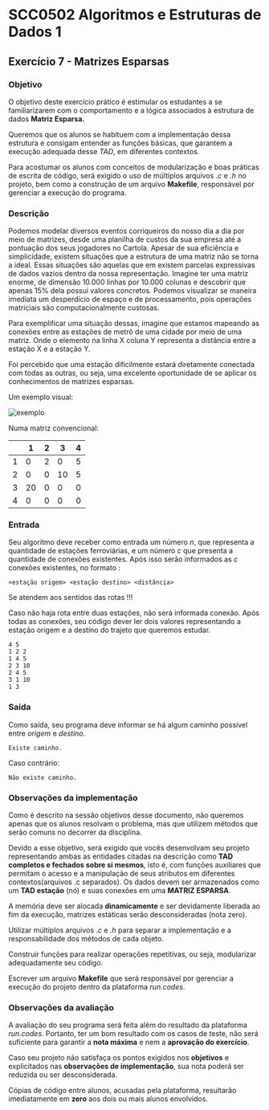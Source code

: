# SCC0502 Algoritmos e Estruturas de Dados 1

## Exercício 7 - Matrizes Esparsas

### Objetivo
O objetivo deste exercício prático é estimular os estudantes a se familiarizarem com o comportamento e a lógica associados à estrutura de dados **Matriz Esparsa.**

Queremos que os alunos se habituem com a implementação dessa estrutura e consigam entender as funções básicas, que garantem a execução adequada desse *TAD*, em diferentes contextos.


Para acostumar os alunos com conceitos de modularização e boas práticas de escrita de código, será exigido o uso de múltiplos arquivos _.c_ e _.h_ no projeto, bem como a construção de um
arquivo **Makefile**, responsável por gerenciar a execução do programa.

### Descrição
Podemos modelar diversos eventos corriqueiros do nosso dia a dia por meio de matrizes, desde uma planilha de custos da sua empresa até a pontuação dos seus jogadores no Cartola.
Apesar de sua eficiência e simplicidade, existem situações que a estrutura de uma matriz não se torna a ideal. Essas situações são aquelas que em existem parcelas expressivas de dados vazios dentro da nossa representação. 
Imagine ter uma matriz enorme, de dimensão 10.000 linhas por 10.000 colunas e descobrir que apenas 15% dela possui valores concretos.
Podemos visualizar se maneira imediata um desperdício de espaço e de processamento, pois operações matriciais são computacionalmente custosas.

Para exemplificar uma situação dessas, imagine que estamos mapeando as conexões entre as estações de metrô de uma cidade por meio de uma matriz.
Onde o elemento na linha X coluna Y representa a distância entre a estação X e a estação Y.

Foi percebido que uma estação dificilmente estará diretamente conectada com todas as outras,  ou seja, uma excelente oportunidade de se aplicar os conhecimentos de matrizes esparsas.

Um exemplo visual:

![exemplo](./grafos.png)

Numa matriz convencional:

|  | 1  |  2| 3| 4 |
|--|--|--|--|--|
| 1 | 0 | 2 | 0 | 5 |
| 2 | 0 | 0 |10 | 5 |
| 3 |20 | 0 | 0 | 0 |
| 4 | 0 | 0 | 0 | 0 |



### Entrada
Seu algoritmo deve receber como entrada um número _n_, que representa a quantidade de estações ferroviárias, e um número _c_ que presenta a quantidade de conexões existentes. Após isso serão informados as _c_ conexões existentes, no formato :
```
<estação origem> <estação destino> <distância> 
```
Se atendem aos sentidos das rotas !!!

Caso não haja rota entre duas estações, não será informada conexão.
Após todas as conexões, seu código dever ler dois valores representando a estação origem e a destino do trajeto que queremos estudar.

```
4 5
1 2 2
1 4 5
2 3 10
2 4 5
3 1 10 
1 3

```

### Saída
Como saída, seu  programa deve informar se há algum caminho possível entre _origem_ e _destino_.

```
Existe caminho.

```
Caso contrário:
```
Não existe caminho.

```


### Observações da implementação

Como é descrito na sessão objetivos desse documento, não queremos apenas que os alunos resolvam o problema, mas que utilizem
métodos que serão comuns no decorrer da disciplina.

Devido a esse objetivo, será exigido que vocês desenvolvam seu projeto representando ambas as entidades citadas na descrição como **TAD completos e fechados sobre si mesmos**, isto é, com funções auxiliares que permitam o acesso e a manipulação de seus atributos em diferentes contextos(arquivos .c separados). Os dados devem ser armazenados como um **TAD estação** (nó) e suas conexões em uma **MATRIZ ESPARSA**.

A memória deve ser alocada **dinamicamente** e ser devidamente liberada
ao fim da execução, matrizes estáticas serão desconsideradas (nota zero). 

Utilizar múltiplos arquivos _.c_ e _.h_ para separar a implementação e a responsabilidade dos métodos de cada objeto.

Construir funções para realizar  operações repetitivas, ou seja, modularizar adequadamente seu código.

Escrever um arquivo **Makefile** que será responsável por gerenciar a execução do projeto dentro da plataforma _run.codes_.



### Observações da avaliação
A avaliação do seu programa será feita além do resultado da plataforma *run.codes*. Portanto, ter um bom resultado com os casos de teste, não será suficiente para garantir a **nota máxima** e nem a **aprovação do exercício**.

Caso seu projeto não satisfaça os pontos exigidos nos **objetivos** e explicitados nas **observações de implementação**, sua nota poderá ser reduzida ou ser desconsiderada.

Cópias de código entre alunos, acusadas pela plataforma, resultarão imediatamente em **zero** aos dois ou mais alunos envolvidos.

